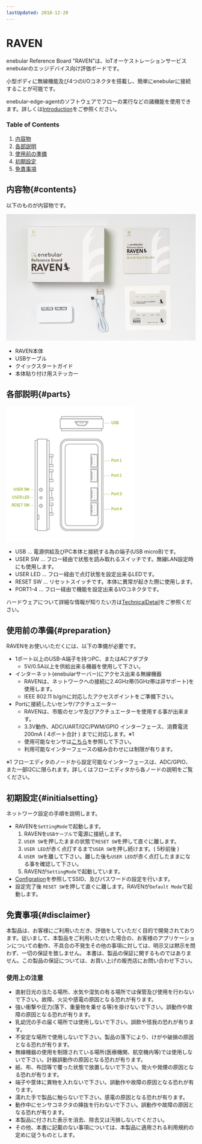 ```yaml
---
lastUpdated: 2018-12-20
---
```


# RAVEN

enebular Reference Board "RAVEN"は、IoTオーケストレーションサービスenebularのエッジデバイス向け評価ボードです。 

小型ボディに無線機能及び4つのI/Oコネクタを搭載し、簡単にenebularに接続することが可能です。

enebular-edge-agentのソフトウェアでフローの実行などの諸機能を使用できます。詳しくは[Introduction](./../EnebularEdgeAgent/Introduction.md)をご参照ください。

### Table of Contents

1. [内容物](#contents)
1. [各部説明](#parts)
1. [使用前の準備](#preparation)
1. [初期設定](#initialsetting)
1. [免責事項](#disclaimer)

## 内容物{#contents}
以下のものが内容物です。

![RAVEN-package](./../../img/Board/RAVEN-Package.jpg)

* RAVEN本体
* USBケーブル
* クイックスタートガイド
* 本体貼り付け用ステッカー

## 各部説明{#parts}

![RAVEN-parts](./../../img/Board/RAVEN-parts.png)

* USB … 電源供給及びPC本体と接続する為の端子(USB microB)です。
* USER SW … フロー経由で状態を読み取れるスイッチです。無線LAN設定時にも使用します。
* USER LED … フロー経由で点灯状態を設定出来るLEDです。
* RESET SW … リセットスイッチです。本体に異常が起きた際に使用します。
* PORT1-4 … フロー経由で機能を設定出来るI/Oコネクタです。

ハードウェアについて詳細な情報が知りたい方は[TechnicalDetail](./../Other/HWSpec-RAVEN.md)をご参照ください。

## 使用前の準備{#preparation}

RAVENをお使いいただくには、以下の準備が必要です。
* 1ポート以上のUSB-A端子を持つPC、またはACアダプタ
    * 5V/0.5A以上を供給出来る機器を使用して下さい。
* インターネット(enebularサーバー)にアクセス出来る無線機器
    * RAVENは、ネットワークへの接続に2.4GHz帯(5GHz帯は非サポート)を使用します。
    * IEEE 802.11 b/g/nに対応したアクセスポイントをご準備下さい。
* Portに接続したいセンサ/アクチュエーター
    * RAVENは、市販のセンサ及びアクチュエーターを使用する事が出来ます。  
    * 3.3V動作、ADC/UART/I2C/PWM/GPIO インターフェース、消費電流200mA ( 4ポート合計 ) までに対応します。※1  
    * 使用可能なセンサは[こちら](http://wiki.seeedstudio.com/Grove_System/)を参照して下さい。  
    * 利用可能なインターフェースの組み合わせには制限が有ります。  

※1 フローエディタのノードから設定可能なインターフェースは、ADC/GPIO、また一部I2Cに限られます。詳しくはフローエディタから各ノードの説明をご覧ください。

## 初期設定{#initialsetting}

ネットワーク設定の手順を説明します。

* RAVENを`SettingMode`で起動します。
    1. RAVENを`USBケーブル`で電源に接続します。
    1. `USER SW`を押したままの状態で`RESET SW`を押して直ぐに離します。
    1. `USER LED`が赤く点灯するまで`USER SW`を押し続けます。( 5秒前後 )
    1. `USER SW`を離して下さい。離した後も`USER LED`が赤く点灯したままになる事を確認して下さい。
    1. RAVENが`SettingMode`で起動しています。
* [Configration](./../EnebularEdgeAgent/Configuration.md)を参照してSSID、及びパスワードの設定を行います。
* 設定完了後 `RESET SW`を押して直ぐに離します。RAVENが`Default Mode`で起動します。

## 免責事項{#disclaimer}

本製品は、お客様にご利用いただき、評価をしていただく目的で開発されております。従いまして、本製品をご利用いただいた場合の、お客様のアプリケーションについての動作、不具合の不発生その他の事項に対しては、明示又は黙示を問わず、一切の保証を致しません。
本書は、製品の保証に関するものではありません。この製品の保証については、お買い上げの販売店にお問い合わせ下さい。

### 使用上の注意

- 直射日光の当たる場所、水気や湿気の有る場所では保管及び使用を行わないで下さい。故障、火災や感電の原因となる恐れが有ります。
- 強い衝撃や圧力(落下、重量物を乗せる等)を掛けないで下さい。誤動作や故障の原因となる恐れが有ります。
- 乳幼児の手の届く場所では使用しないで下さい。誤飲や怪我の恐れが有ります。
- 不安定な場所で使用しないで下さい。製品の落下により、けがや破損の原因となる恐れが有ります。
- 無線機器の使用を制限されている場所(医療機関、航空機内等)では使用しないで下さい。計器誤動作の原因となる恐れが有ります。
- 紙、布、布団等で覆った状態で放置しないで下さい。発火や発煙の原因となる恐れが有ります。
- 端子や筐体に異物を入れないで下さい。誤動作や故障の原因となる恐れが有ります。
- 濡れた手で製品に触らないで下さい。感電の原因となる恐れが有ります。
- 動作中にセンサコネクタの挿抜を行わないで下さい。誤動作や故障の原因となる恐れが有ります。
- 本製品に付された表示を消去、除去又は汚損しないでください。
- その他、本書に記載のない事項については、本製品に適用される利用規約の定めに従うものとします。